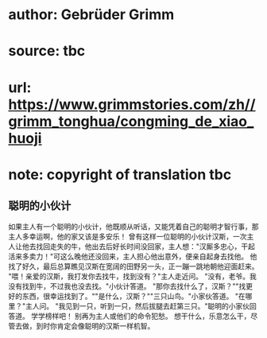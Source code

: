 # author: Gebrüder Grimm
# source: tbc
# url: https://www.grimmstories.com/zh//grimm_tonghua/congming_de_xiao_huoji
# note: copyright of translation tbc

## 聪明的小伙计 

如果主人有一个聪明的小伙计，他既顺从听话，又能凭着自己的聪明才智行事，那主人多幸运啊，他的家又该是多安乐！
曾有这样一位聪明的小伙计汉斯，一次主人让他去找回走失的牛，他出去后好长时间没回家，主人想："汉厮多忠心，干起活来多卖力！"可这么晚他还没回来，主人担心他出意外，便亲自起身去找他。
他找了好久，最后总算瞧见汉斯在宽阔的田野另一头，正一蹦一跳地朝他迎面赶来。
"喂！亲爱的汉斯，我打发你去找牛，找到没有？"主人走近问。
"没有，老爷。我没有找到牛，不过我也没去找。"小伙计答道。
"那你去找什么了，汉斯？""找更好的东西，很幸运找到了。""是什么，汉斯？""三只山鸟。"小家伙答道。
"在哪里？"主人问。
"我见到一只，听到一只，然后拔腿去赶第三只。"聪明的小家伙回答道。
学学榜样吧！ 别再为主人或他们的命令犯愁。
想干什么，乐意怎么干，尽管去做，到时你肯定会像聪明的汉斯一样机智。
